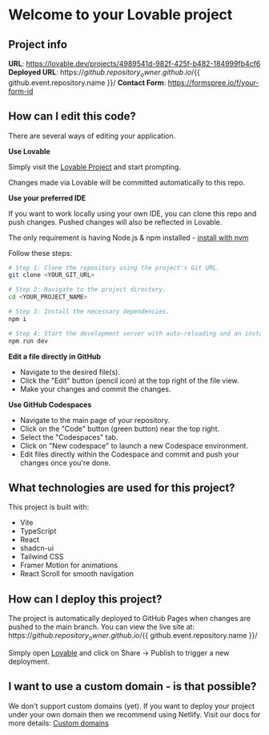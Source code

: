 # Welcome to your Lovable project

## Project info

**URL**: https://lovable.dev/projects/4989541d-982f-425f-b482-184999fb4cf6
**Deployed URL**: https://${{ github.repository_owner }}.github.io/${{ github.event.repository.name }}/
**Contact Form**: https://formspree.io/f/your-form-id

## How can I edit this code?

There are several ways of editing your application.

**Use Lovable**

Simply visit the [Lovable Project](https://lovable.dev/projects/4989541d-982f-425f-b482-184999fb4cf6) and start prompting.

Changes made via Lovable will be committed automatically to this repo.

**Use your preferred IDE**

If you want to work locally using your own IDE, you can clone this repo and push changes. Pushed changes will also be reflected in Lovable.

The only requirement is having Node.js & npm installed - [install with nvm](https://github.com/nvm-sh/nvm#installing-and-updating)

Follow these steps:

```sh
# Step 1: Clone the repository using the project's Git URL.
git clone <YOUR_GIT_URL>

# Step 2: Navigate to the project directory.
cd <YOUR_PROJECT_NAME>

# Step 3: Install the necessary dependencies.
npm i

# Step 4: Start the development server with auto-reloading and an instant preview.
npm run dev
```

**Edit a file directly in GitHub**

- Navigate to the desired file(s).
- Click the "Edit" button (pencil icon) at the top right of the file view.
- Make your changes and commit the changes.

**Use GitHub Codespaces**

- Navigate to the main page of your repository.
- Click on the "Code" button (green button) near the top right.
- Select the "Codespaces" tab.
- Click on "New codespace" to launch a new Codespace environment.
- Edit files directly within the Codespace and commit and push your changes once you're done.

## What technologies are used for this project?

This project is built with:

- Vite
- TypeScript
- React
- shadcn-ui
- Tailwind CSS
- Framer Motion for animations
- React Scroll for smooth navigation

## How can I deploy this project?

The project is automatically deployed to GitHub Pages when changes are pushed to the main branch. You can view the live site at: https://${{ github.repository_owner }}.github.io/${{ github.event.repository.name }}/

Simply open [Lovable](https://lovable.dev/projects/4989541d-982f-425f-b482-184999fb4cf6) and click on Share -> Publish to trigger a new deployment.

## I want to use a custom domain - is that possible?

We don't support custom domains (yet). If you want to deploy your project under your own domain then we recommend using Netlify. Visit our docs for more details: [Custom domains](https://docs.lovable.dev/tips-tricks/custom-domain/)

